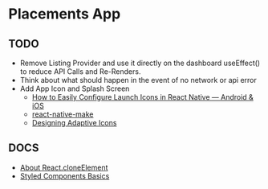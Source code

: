 # Placements App

## TODO

- Remove Listing Provider and use it directly on the dashboard useEffect() to reduce API Calls and Re-Renders.
- Think about what should happen in the event of no network or api error
- Add App Icon and Splash Screen
  - [How to Easily Configure Launch Icons in React Native — Android & iOS](https://medium.com/react-native-training/how-to-easily-configure-launch-icons-in-react-native-android-ios-2e1f351496ed)
  - [react-native-make](https://github.com/bamlab/react-native-make)
  - [Designing Adaptive Icons](https://medium.com/google-design/designing-adaptive-icons-515af294c783)

## DOCS

- [About React.cloneElement](https://medium.com/trabe/advanced-composition-in-react-cloneelement-hocs-and-renderprops-a20971aec50e)
- [Styled Components Basics](https://styled-components.com/docs/basics)

